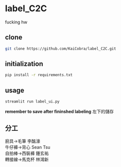 # label_C2C
fucking hw
## clone 
```bash
git clone https://github.com/KaiCobra/label_C2C.git
```

## initialization
```bash
pip install -r requirements.txt
```

## usage 
```bash
streamlit run label_ui.py
```

**remember to save after fininshed labeling** 左下的儲存

## 分工
廚具->毛筆           李酩濠\
牛仔褲->背心         Sean Tsu\
自拍棒->西裝褲       鍾玄祐\
轉接線->馬克杯       林鴻新
